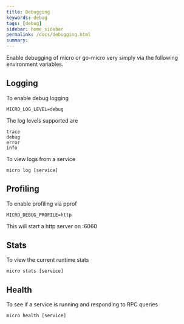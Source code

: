 ```yaml
---
title: Debugging
keywords: debug
tags: [debug]
sidebar: home_sidebar
permalink: /docs/debugging.html
summary: 
---
```


Enable debugging of micro or go-micro very simply via the following environment variables.

## Logging

To enable debug logging

```
MICRO_LOG_LEVEL=debug
```

The log levels supported are

```
trace
debug
error
info
```

To view logs from a service

```
micro log [service]
```

## Profiling

To enable profiling via pprof

```
MICRO_DEBUG_PROFILE=http
```

This will start a http server on :6060

## Stats

To view the current runtime stats

```
micro stats [service]
```

## Health

To see if a service is running and responding to RPC queries

```
micro health [service]
```

